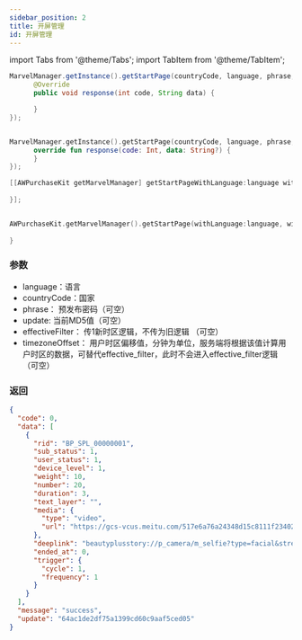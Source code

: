 ```yaml
---
sidebar_position: 2
title: 开屏管理
id: 开屏管理
---
```



import Tabs from '@theme/Tabs';
import TabItem from '@theme/TabItem';

<Tabs>
  <TabItem value="Java" label="Java" default>

```Java
MarvelManager.getInstance().getStartPage(countryCode, language, phrase, update, effectiveFilter, timezoneOffset, new AWHttpOriginalCallback() {
      @Override
      public void response(int code, String data) {

      }
});
```
  </TabItem>
  <TabItem value="Kotlin" label="Kotlin">

```Kotlin

MarvelManager.getInstance().getStartPage(countryCode, language, phrase, update, effectiveFilter, timezoneOffset, object : AWHttpOriginalCallback{
      override fun response(code: Int, data: String?) {
      }
});
```
  </TabItem>
  <TabItem value="Objective-C" label="Objective-C">

```Objective-C 
[[AWPurchaseKit getMarvelManager] getStartPageWithLanguage:language withCountryCode:countryCode withPhrase:phrase withUpdate:update withEffectiveFilter:effectiveFilter withTimezoneOffset:timezoneOffset withCompletion:^(NSInteger result, NSString * _Nonnull errorMsg, NSDictionary * _Nullable data) {
            
}];
```
  </TabItem>
  <TabItem value="Swift" label="Swift">

```Swift

AWPurchaseKit.getMarvelManager().getStartPage(withLanguage:language, withCountryCode: countryCode, withPhrase: phrase, withUpdate: update, withEffectiveFilter: effectiveFilter, withTimezoneOffset: timezoneOffset) { result, errorMsg, data in
            
}
```
  </TabItem>
</Tabs>

### 参数
- language：语言
- countryCode：国家
- phrase： 预发布密码（可空）
- update: 当前MD5值（可空）
- effectiveFilter： 传1新时区逻辑，不传为旧逻辑 （可空）
- timezoneOffset： 用户时区偏移值，分钟为单位，服务端将根据该值计算用户时区的数据，可替代effective_filter，此时不会进入effective_filter逻辑（可空）

### 返回
```Json
{
  "code": 0,
  "data": [
    {
      "rid": "BP_SPL_00000001",
      "sub_status": 1,
      "user_status": 1,
      "device_level": 1,
      "weight": 10,
      "number": 20,
      "duration": 3,
      "text_layer": "",
      "media": {
        "type": "video",
        "url": "https://gcs-vcus.meitu.com/517e6a76a24348d15c8111f23402b82a.mp4"
      },
      "deeplink": "beautyplusstory://p_camera/m_selfie?type=facial&strength=100",
      "ended_at": 0,
      "trigger": {
        "cycle": 1,
        "frequency": 1
      }
    }
  ],
  "message": "success",
  "update": "64ac1de2df75a1399cd60c9aaf5ced05"
}

```
